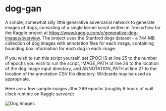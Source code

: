 # dog-gan
A simple, somewhat silly little generative adversarial network to generate images of dogs, consisting of a single kernel script written in Tensorflow for the Kaggle project at https://www.kaggle.com/c/generative-dog-images/overview.  The project uses the Stanford dogs dataset - a 744 MB collection of dog images with annotation files for each image, containing bounding box information for each dog in each image.

If you wish to run this script yourself, set EPOCHS at line 25 to the number of epochs you wish to run the script, IMAGE_PATH at line 26 to the location of the dog image input directory, and ANNOTATION_PATH at line 27 to the location of the annotation CSV file directory.  Wildcards may be used as appropriate.

Here are a few sample images after 269 epochs (roughly 9 hours of wall clock runtime on Kaggle servers):

![Dog Images](https://www.kaggleusercontent.com/kf/18566877/eyJhbGciOiJkaXIiLCJlbmMiOiJBMTI4Q0JDLUhTMjU2In0..WXyXxVsY0E472x8tql0AsA.B3euZcSYsF8MseOyTqb8hJTQWTJNjh1sU65vPZNwzDf6Hhd4os-LuG2toW-vmOmi4raGPml2CFszFrqf-9Uy0PuxyrToj9x9_-xwPsFLgjR92fewUddiohFuRYRvkBohkuVIMNWOSeKjecBgqiLBDg.En2mz-zxeqNIu4jAAHrmWg/IMGS_EPOCH_269.png)
